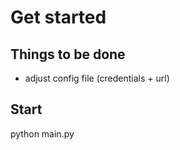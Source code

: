# Get started

## Things to be done
 - adjust config file (credentials + url) 

## Start

python main.py
